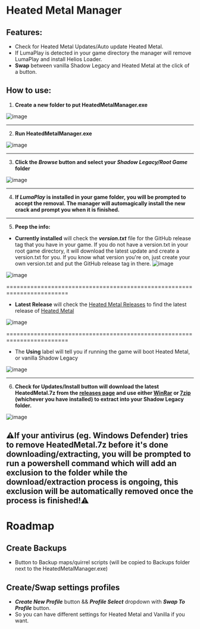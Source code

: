 # Heated Metal Manager


## Features:
- Check for Heated Metal Updates/Auto update Heated Metal.
- If LumaPlay is detected in your game directory the manager will remove LumaPlay and install Helios Loader.
- **Swap** between vanilla Shadow Legacy and Heated Metal at the click of a button.


## How to use:

1. **Create a new folder to put HeatedMetalManager.exe**

![image](https://github.com/user-attachments/assets/4a614aab-13cc-4747-8c6b-347fa8f68a84)
****

2. **Run HeatedMetalManager.exe**

![image](https://github.com/user-attachments/assets/c4b563c9-10fd-456c-859d-329be0dec2da)
****

3. **Click the _Browse_ button and select your _Shadow Legacy/Root Game_ folder**

![image](https://github.com/user-attachments/assets/d2751536-4274-4814-a373-16a0d1c53dcf)
****

4. **If _LumaPlay_ is installed in your game folder, you will be prompted to accept the removal. The manager will automagically install the new crack and prompt you when it is finished.**
****

5. **Peep the info:**

- **Currently installed** will check the **_version.txt_** file for the GitHub release tag that you have in your game. If you do not have a version.txt in your root game directory, it will download the latest update and create a version.txt for you. If you know what version you're on, just create your own version.txt and put the GitHub release tag in there.
![image](https://github.com/user-attachments/assets/d54aba02-bde9-42e1-a967-ea0d7620061d)


![image](https://github.com/user-attachments/assets/c1add5d1-afa5-4961-9046-3cc1f56bd259)

========================================================================

- **Latest Release** will check the [Heated Metal Releases](https://github.com/DataCluster0/HeatedMetal/releases) to find the latest release of [Heated Metal](https://github.com/DataCluster0/HeatedMetal/)

![image](https://github.com/user-attachments/assets/645289df-7f3b-4955-b807-aa62a4dcdac5)

========================================================================

- The **Using** label will tell you if running the game will boot Heated Metal, or vanilla Shadow Legacy

![image](https://github.com/user-attachments/assets/90e188f2-8e33-4f59-a081-c480608c361d)
****

6. **Check for Updates/Install button will download the latest HeatedMetal.7z from the [releases page](https://github.com/DataCluster0/HeatedMetal/releases) and use either [WinRar](https://www.rarlab.com/download.htm) or [7zip](https://www.7-zip.org/) (whichever you have installed) to extract into your Shadow Legacy folder.**

![image](https://github.com/user-attachments/assets/79bb33f8-4239-44a6-903d-039d6130fd53)

## **⚠️If your antivirus (eg. Windows Defender) tries to remove HeatedMetal.7z before it's done downloading/extracting, you will be prompted to run a powershell command which will add an exclusion to the folder while the download/extraction process is ongoing, this exclusion will be automatically removed once the process is finished!⚠️**

# Roadmap

## Create Backups
- Button to Backup maps/quirrel scripts (will be copied to Backups folder next to the HeatedMetalManager.exe)



## Create/Swap settings profiles
- _**Create New Profile**_ button && **_Profile Select_** dropdown with _**Swap To Profile**_ button.
- So you can have different settings for Heated Metal and Vanilla if you want.
